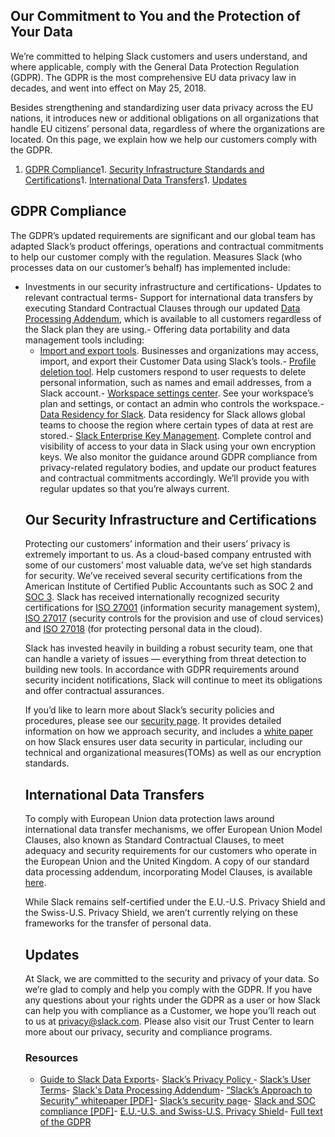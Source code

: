 
## Our Commitment to You and the Protection of Your Data

We’re committed to helping Slack customers and users understand, and where applicable, comply with the General Data Protection Regulation (GDPR). The GDPR is the most comprehensive EU data privacy law in decades, and went into effect on May 25, 2018.

Besides strengthening and standardizing user data privacy across the EU nations, it  introduces new or additional obligations on all organizations that handle EU citizens’ personal data, regardless of where the organizations are located. On this page, we explain how we help our customers comply with the GDPR.
1. [GDPR Compliance](#preparing)1. [Security Infrastructure Standards and Certifications](#security)1. [International Data Transfers](#data-transfers)1. [Updates](#stay-updated)
## GDPR Compliance

The GDPR’s updated requirements are significant and our global team has adapted Slack’s product offerings, operations and contractual commitments to help our customer comply with the regulation. Measures Slack (who processes data on our customer’s behalf) has implemented include:
- Investments  in our security infrastructure and certifications- Updates to relevant contractual terms- Support for international data transfers by executing Standard Contractual Clauses through our updated [Data Processing Addendum](https://slack.com/terms-of-service/data-processing), which is available to all customers regardless of the Slack plan they are using.- Offering data portability and data management tools including:<ul><li>[Import and export tools](https://slack.com/help/articles/204897248-guide-to-slack-data-exports?sid=zd-up-t024be7ld-w1w9l1jl9). Businesses and organizations may access, import, and export their Customer Data using Slack’s tools.- [Profile deletion tool](https://slack.com/help/articles/360000360443?sid=zd-up-t024be7ld-w1w9l1jl9). Help customers respond to user requests to delete personal information, such as names and email addresses, from a Slack account.- [Workspace settings center](https://slack.com/help/articles/360000355143). See your workspace’s plan and settings, or contact an admin who controls the workspace.- [Data Residency for Slack](https://slack.com/intl/en-ie/help/articles/360035633934-Data-residency-for-Slack). Data residency for Slack allows global teams to choose the region where certain types of data at rest are stored.- [Slack Enterprise Key Management](https://slack.com/help/articles/360000355143). Complete control and visibility of access to your data in Slack using your own encryption keys. 
We also monitor the guidance around GDPR compliance from privacy-related regulatory bodies, and update our product features and contractual commitments  accordingly. We’ll provide you with regular updates so that you’re always current.

## Our Security Infrastructure and Certifications

Protecting our customers’ information and their users’ privacy is extremely important to us. As a cloud-based company entrusted with some of our customers’ most valuable data, we’ve set high standards for security. We’ve received several security certifications from the American Institute of Certified Public Accountants such as SOC 2 and [SOC 3](https://a.slack-edge.com/3d007/marketing/downloads/security/Slack_SOC_3_112020.pdf). Slack has received internationally recognized security certifications for [ISO 27001](https://a.slack-edge.com/5ff60/marketing/downloads/security/Slack-27001-1105886-4.pdf) (information security management system), [ISO 27017](https://a.slack-edge.com/5ff60/marketing/downloads/security/Slack-27017-1105886-3.pdf) (security controls for the provision and use of cloud services) and [ISO 27018](https://a.slack-edge.com/5ff60/marketing/downloads/security/Slack-27018-1105886-3.pdf) (for protecting personal data in the cloud). 

Slack has invested heavily in building a robust security team, one that can handle a variety of issues — everything from threat detection to building new tools. In accordance with GDPR requirements around security incident notifications, Slack will continue to meet its obligations and offer contractual assurances.

If you’d like to learn more about Slack’s security policies and procedures, please see our [security page](https://slack.com/security). It provides detailed information on how we approach security, and includes a [white paper](https://a.slack-edge.com/964df/marketing/downloads/security/Security_White_Paper_2020.pdf) on how Slack ensures user data security in particular, including our technical and organizational measures(TOMs) as well as our encryption standards.

## International Data Transfers

To comply with European Union data protection laws around international data transfer mechanisms, we offer European Union Model Clauses, also known as Standard Contractual Clauses, to meet adequacy and security requirements for our customers who operate in the European Union and the United Kingdom. A copy of our standard data processing addendum, incorporating Model Clauses, is available [here](/terms-of-service/data-processing).

While Slack remains self-certified under the E.U.-U.S. Privacy Shield and the Swiss-U.S. Privacy Shield, we aren’t currently relying on these frameworks for the transfer of personal data.

## Updates

At Slack, we are committed to the security and privacy of your data. So we’re glad to comply and help you comply with the GDPR. If you have any questions about your rights under the GDPR as a user or how Slack can help you with compliance as a Customer, we hope you’ll reach out to us at [privacy@slack.com](mailto:privacy@slack.com). Please also visit our Trust Center to learn more about our privacy, security and compliance programs.

### Resources
- [Guide to Slack Data Exports](https://slack.com/help/articles/204897248-Guide-to-Slack-data-exports)- [Slack’s Privacy Policy ](https://slack.com/privacy-policy)- [Slack’s User Terms](https://slack.com/terms-of-service/user)- [Slack's Data Processing Addendum](https://slack.com/terms-of-service/data-processing)- [“Slack’s Approach to Security” whitepaper [PDF]](https://a.slack-edge.com/964df/marketing/downloads/security/Security_White_Paper_2020.pdf)- [Slack’s security page](https://slack.com/security)- [Slack and SOC compliance [PDF]](https://a.slack-edge.com/3d007/marketing/downloads/security/Slack_SOC_3_112020.pdf)- [E.U.-U.S. and Swiss-U.S. Privacy Shield](https://www.privacyshield.gov/participant?id=a2zt0000000GnMBAA0&amp;status=Active)- [Full text of the GDPR](https://gdpr-info.eu/)